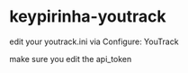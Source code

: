 # keypirinha-youtrack

edit your youtrack.ini via Configure: YouTrack

make sure you edit the api_token
